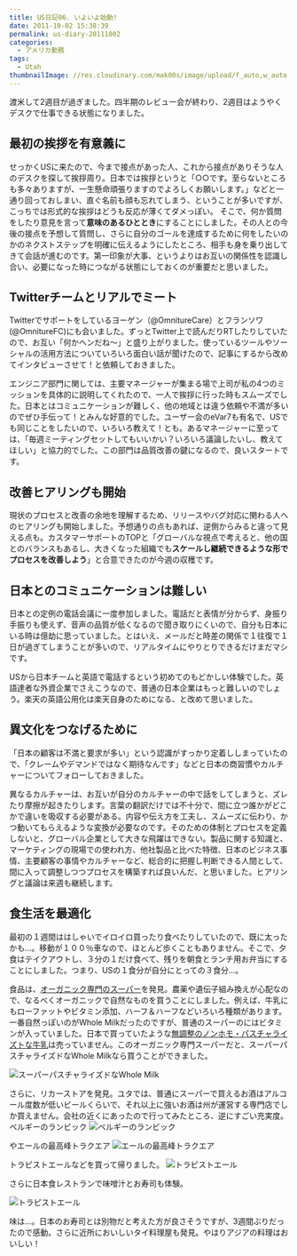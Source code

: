 ```yaml
---
title: US日記06. いよいよ始動!
date: 2011-10-02 15:38:39
permalink: us-diary-20111002
categories:
  - アメリカ勤務
tags:
  - Utah
thumbnailImage: //res.cloudinary.com/mak00s/image/upload/f_auto,w_auto:200:800/v1511186196/2011-09-20-Cubicle-from-Top.jpg
---
```

渡米して2週目が過ぎました。四半期のレビュー会が終わり、2週目はようやくデスクで仕事できる状態になりました。

## 最初の挨拶を有意義に

せっかくUSに来たので、今まで接点があった人、これから接点がありそうな人のデスクを探して挨拶周り。日本では挨拶というと「○○です。至らないところも多々ありますが、一生懸命頑張りますのでよろしくお願いします。」などと一通り回っておしまい、直ぐ名前も顔も忘れてしまう、ということが多いですが、こっちでは形式的な挨拶はどうも反応が薄くてダメっぽい。
そこで、何か質問をしたり意見を言って**意味のあるひととき**にすることにしました。その人との今後の接点を予想して質問し、さらに自分のゴールを達成するために何をしたいのかのネクストステップを明確に伝えるようにしたところ、相手も身を乗り出してきて会話が進むのです。第一印象が大事、というよりはお互いの関係性を認識し合い、必要になった時につながる状態にしておくのが重要だと思いました。
<!-- more -->

## Twitterチームとリアルでミート

Twitterでサポートをしているヨーゲン（@OmnitureCare）とフランソワ(@OmnitureFC)にも会いました。ずっとTwitter上で読んだりRTしたりしていたので、お互い「何かヘンだね～」と盛り上がりました。使っているツールやソーシャルの活用方法についていろいろ面白い話が聞けたので、記事にするから改めてインタビューさせて！と依頼しておきました。

エンジニア部門に関しては、主要マネージャーが集まる場で上司が私の4つのミッションを具体的に説明してくれたので、一人で挨拶に行った時もスムーズでした。日本とはコミュニケーションが難しく、他の地域とは違う依頼や不満が多いのでぜひ手伝って！とみんな好意的でした。ユーザー会のeVar7も有名で、USでも同じことをしたいので、いろいろ教えて！とも。あるマネージャーに至っては、「毎週ミーティングセットしてもいいかい？いろいろ議論したいし、教えてほしい」と協力的でした。この部門は品質改善の鍵になるので、良いスタートです。

## 改善ヒアリングも開始

現状のプロセスと改善の余地を理解するため、リリースやバグ対応に関わる人へのヒアリングも開始しました。予想通りの点もあれば、逆側からみると違って見える点も。カスタマーサポートのTOPと「グローバルな視点で考えると、他の国とのバランスもあるし、大きくなった組織でも**スケールし継続できるような形でプロセスを改善しよう**」と合意できたのが今週の収穫です。

## 日本とのコミュニケーションは難しい

日本との定例の電話会議に一度参加しました。電話だと表情が分からず、身振り手振りも使えず、音声の品質が低くなるので聞き取りにくいので、自分も日本にいる時は億劫に思っていました。とはいえ、メールだと時差の関係で１往復で１日が過ぎてしまうことが多いので、リアルタイムにやりとりできるだけまだマシです。

USから日本チームと英語で電話するという初めてのもどかしい体験でした。英語達者な外資企業でさえこうなので、普通の日本企業はもっと難しいのでしょう。楽天の英語公用化は楽天自身のためになる、と改めて思いました。

## 異文化をつなげるために

「日本の顧客は不満と要求が多い」という認識がすっかり定着ししまっていたので、「クレームやデマンドではなく期待なんです」などと日本の商習慣やカルチャーについてフォローしておきました。

異なるカルチャーは、お互いが自分のカルチャーの中で話をしてしまうと、ズレたり摩擦が起きたりします。言葉の翻訳だけでは不十分で、間に立つ誰かがどこかで違いを吸収する必要がある。内容や伝え方を工夫し、スムーズに伝わり、かつ動いてもらえるような変換が必要なのです。そのための体制とプロセスを定義しないと、グローバル企業として大きな飛躍はできない。製品に関する知識と、マーケティングの現場での使われ方、他社製品と比べた特徴、日本のビジネス事情、主要顧客の事情やカルチャーなど、総合的に把握し判断できる人間として、間に入って調整しつつプロセスを構築すれば良いんだ、と思いました。ヒアリングと議論は来週も継続します。

## 食生活を最適化

最初の１週間ははしゃいでイロイロ買ったり食べたりしていたので、既に太ったかも...。移動が１００％車なので、ほとんど歩くこともありません。そこで、夕食はテイクアウトし、３分の１だけ食べて、残りを朝食とランチ用お弁当にすることにしました。つまり、USの１食分が自分にとっての３食分...。

食品は、[オーガニック専門のスーパー](http://www.goodearthnaturalfoods.com/)を発見。農薬や遺伝子組み換えが心配なので、なるべくオーガニックで自然なものを買うことにしました。例えば、牛乳にもローファットやビタミン添加、ハーフ＆ハーフなどいろいろ種類があります。一番自然っぽいのがWhole Milkだったのですが、普通のスーパーのにはビタミンが入っていました。日本で買っていたような[無調整のノンホモ・パスチャライズトな牛乳](http://www.milk.or.jp/belief/pasteurizedmilk.html)は売っていません。このオーガニック専門スーパーだと、スーパーパスチャライズドなWhole Milkなら買うことができました。

<img sizes="100vw" src="//res.cloudinary.com/mak00s/image/upload/f_auto,w_auto:200:800/v1510411847/2011-10-01-Organic-Valley-Milk.jpg" sizes="100vw" alt="スーパーパスチャライズドなWhole Milk" />

さらに、リカーストアを発見。ユタでは、普通にスーパーで買えるお酒はアルコール度数が低いビールくらいで、それ以上に強いお酒は州が運営する専門店でしか買えません。会社の近くにあったので行ってみたところ、逆にすごい充実度。ベルギーのランビック
<img sizes="100vw" src="//res.cloudinary.com/mak00s/image/upload/f_auto,w_auto:200:800/v1510412132/2011-09-30-Lambic-Beer.jpg" sizes="100vw" alt="ベルギーのランビック" />

やエールの最高峰トラクエア
<img sizes="100vw" src="//res.cloudinary.com/mak00s/image/upload/f_auto,w_auto:200:800/v1510412323/2011-09-30-4-Beers.jpg" sizes="100vw" alt="エールの最高峰トラクエア" />

トラピストエールなどを買って帰りました。
<img sizes="100vw" src="//res.cloudinary.com/mak00s/image/upload/f_auto,w_auto:200:800/v1510412488/2011-09-30-Oval-Beer.jpg" sizes="100vw" alt="トラピストエール" />

さらに日本食レストランで味噌汁とお寿司も体験。

<img sizes="100vw" src="//res.cloudinary.com/mak00s/image/upload/f_auto,w_auto:200:800,e_auto_brightness/v1510412676/2011-10-01-Sushi-in-Utah.jpg" sizes="100vw" alt="トラピストエール" />

味は...。日本のお寿司とは別物だと考えた方が良さそうですが、3週間ぶりだったので感動。さらに近所においしいタイ料理屋も発見。やはりアジアの料理はおいしい！